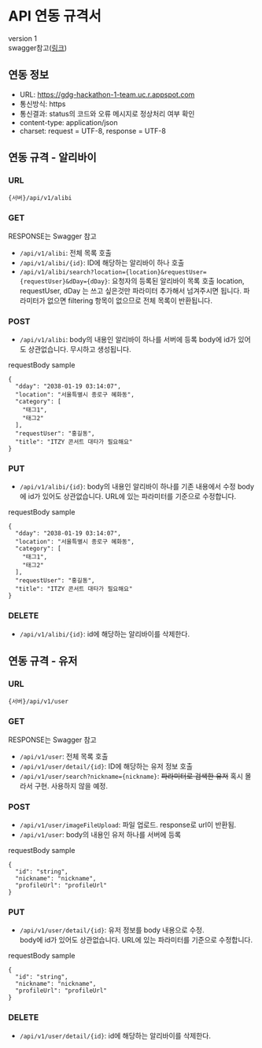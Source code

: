 # API 연동 규격서 
version 1  
swagger참고([링크](https://gdg-hackathon-1-team.uc.r.appspot.com/swagger-ui/index.html#))

## 연동 정보
* URL: https://gdg-hackathon-1-team.uc.r.appspot.com  
* 통신방식: https  
* 통신결과: status의 코드와 오류 메시지로 정상처리 여부 확인  
* content-type: application/json  
* charset: request = UTF-8, response = UTF-8  

## 연동 규격 - 알리바이
### URL
`{서버}/api/v1/alibi`

### GET
RESPONSE는 Swagger 참고
* `/api/v1/alibi`: 전체 목록 호출 
* `/api/v1/alibi/{id}`: ID에 해당하는 알리바이 하나 호출  
* `/api/v1/alibi/search?location={location}&requestUser={requestUser}&dDay={dDay}`: 요청자의 등록된 알리바이 목록 호출
location, requestUser, dDay 는 쓰고 싶은것만 파라미터 추가해서 넘겨주시면 됩니다. 파라미터가 없으면 filtering 항목이 없으므로 전체 목록이 반환됩니다.


### POST
* `/api/v1/alibi`: body의 내용인 알리바이 하나를 서버에 등록
body에 id가 있어도 상관없습니다. 무시하고 생성됩니다.


requestBody sample
```
{
  "dday": "2038-01-19 03:14:07",
  "location": "서울특별시 종로구 혜화동",
  "category": [
    "태그1",
    "태그2"
  ],
  "requestUser": "홍길동",
  "title": "ITZY 콘서트 대타가 필요해요"
}
```


### PUT
* `/api/v1/alibi/{id}`: body의 내용인 알리바이 하나를 기존 내용에서 수정
body에 id가 있어도 상관없습니다. URL에 있는 파라미터를 기준으로 수정합니다.

requestBody sample
```
{
  "dday": "2038-01-19 03:14:07",
  "location": "서울특별시 종로구 혜화동",
  "category": [
    "태그1",
    "태그2"
  ],
  "requestUser": "홍길동",
  "title": "ITZY 콘서트 대타가 필요해요"
}
```


### DELETE
* `/api/v1/alibi/{id}`: id에 해당하는 알리바이를 삭제한다.


## 연동 규격 - 유저
### URL
`{서버}/api/v1/user`

### GET
RESPONSE는 Swagger 참고
* `/api/v1/user`: 전체 목록 호출
* `/api/v1/user/detail/{id}`: ID에 해당하는 유저 정보 호출
* `/api/v1/user/search?nickname={nickname}`: ~~파라미터로 검색한 유저~~ 혹시 몰라서 구현. 사용하지 않을 예정.


### POST
* `/api/v1/user/imageFileUpload`: 파일 업로드. response로 url이 반환됨.
* `/api/v1/user`: body의 내용인 유저 하나를 서버에 등록


requestBody sample
```
{
  "id": "string",
  "nickname": "nickname",
  "profileUrl": "profileUrl"
}
```


### PUT
* `/api/v1/user/detail/{id}`: 유저 정보를 body 내용으로 수정.  
  body에 id가 있어도 상관없습니다. URL에 있는 파라미터를 기준으로 수정합니다.

requestBody sample
```
{
  "id": "string",
  "nickname": "nickname",
  "profileUrl": "profileUrl"
}
```


### DELETE
* `/api/v1/user/detail/{id}`: id에 해당하는 알리바이를 삭제한다.

